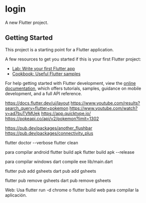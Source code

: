 # login

A new Flutter project.

## Getting Started

This project is a starting point for a Flutter application.

A few resources to get you started if this is your first Flutter project:

- [Lab: Write your first Flutter app](https://docs.flutter.dev/get-started/codelab)
- [Cookbook: Useful Flutter samples](https://docs.flutter.dev/cookbook)

For help getting started with Flutter development, view the
[online documentation](https://docs.flutter.dev/), which offers tutorials,
samples, guidance on mobile development, and a full API reference.

https://docs.flutter.dev/ui/layout
https://www.youtube.com/results?search_query=flutter+pokemon
https://www.youtube.com/watch?v=ad7buTVMUek
https://app.quicktype.io/
https://pokeapi.co/api/v2/pokemon?limit=1302

https://pub.dev/packages/another_flushbar
https://pub.dev/packages/connectivity_plus

flutter doctor --verbose
flutter clean

para compilar android
flutter build apk
flutter build apk --release

para compilar windows
dart compile exe lib/main.dart

flutter pub add gsheets
dart pub add gsheets

flutter pub remove gsheets
dart pub remove gsheets

Web: Usa flutter run -d chrome o flutter build web para compilar la aplicación.